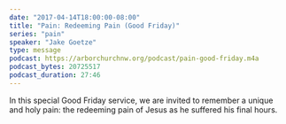 ```yaml
---
date: "2017-04-14T18:00:00-08:00"
title: "Pain: Redeeming Pain (Good Friday)"
series: "pain"
speaker: "Jake Goetze"
type: message
podcast: https://arborchurchnw.org/podcast/pain-good-friday.m4a
podcast_bytes: 20725517 
podcast_duration: 27:46
---
```


In this special Good Friday service, we are invited to remember a unique and holy pain: the redeeming pain of Jesus as he suffered his final hours.

